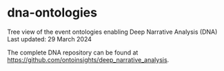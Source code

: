# dna-ontologies
Tree view of the event ontologies enabling Deep Narrative Analysis (DNA)
Last updated: 29 March 2024

The complete DNA repository can be found at https://github.com/ontoinsights/deep_narrative_analysis.

